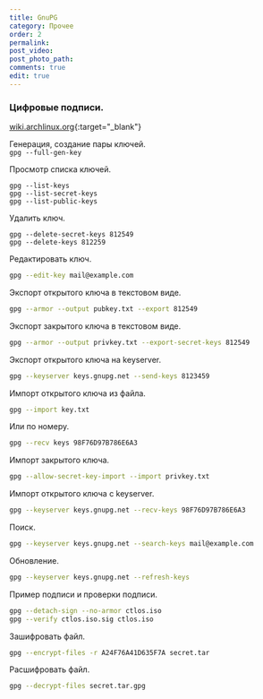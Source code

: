 ```yaml
---
title: GnuPG
category: Прочее
order: 2
permalink:
post_video: 
post_photo_path: 
comments: true
edit: true
---
```


### Цифровые подписи.

[wiki.archlinux.org](https://wiki.archlinux.org/index.php/GnuPG_(%D0%A0%D1%83%D1%81%D1%81%D0%BA%D0%B8%D0%B9)){:target="_blank"}

Генерация, создание пары ключей.  
`gpg --full-gen-key`

Просмотр списка ключей.
```
gpg --list-keys
gpg --list-secret-keys
gpg --list-public-keys
```

Удалить ключ.
```
gpg --delete-secret-keys 812549
gpg --delete-keys 812259
```

Редактировать ключ.
```bash
gpg --edit-key mail@example.com
```

Экспорт открытого ключа в текстовом виде.
```bash
gpg --armor --output pubkey.txt --export 812549
```

Экспорт закрытого ключа в текстовом виде.
```bash
gpg --armor --output privkey.txt --export-secret-keys 812549
```

Экспорт открытого ключа на keyserver.
```bash
gpg --keyserver keys.gnupg.net --send-keys 8123459
```

Импорт открытого ключа из файла.
```bash
gpg --import key.txt
```
Или по номеру.
```bash
gpg --recv keys 98F76D97B786E6A3
```

Импорт закрытого ключа.
```bash
gpg --allow-secret-key-import --import privkey.txt
```

Импорт открытого ключа с keyserver.
```bash
gpg --keyserver keys.gnupg.net --recv-keys 98F76D97B786E6A3
```

Поиск.
```bash
gpg --keyserver keys.gnupg.net --search-keys mail@example.com
```

Обновление.
```bash
gpg --keyserver keys.gnupg.net --refresh-keys
```

Пример подписи и проверки подписи.
```bash
gpg --detach-sign --no-armor ctlos.iso
gpg --verify ctlos.iso.sig ctlos.iso
```

Зашифровать файл.
```bash
gpg --encrypt-files -r A24F76A41D635F7A secret.tar
```

Расшифровать файл.
```bash
gpg --decrypt-files secret.tar.gpg
```